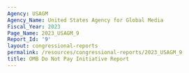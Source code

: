 ```yaml
---
Agency: USAGM
Agency_Name: United States Agency for Global Media
Fiscal_Year: 2023
Page_Name: 2023_USAGM_9
Report_Id: '9'
layout: congressional-reports
permalink: /resources/congressional-reports/2023_USAGM_9
title: OMB Do Not Pay Initiative Report
---
```

